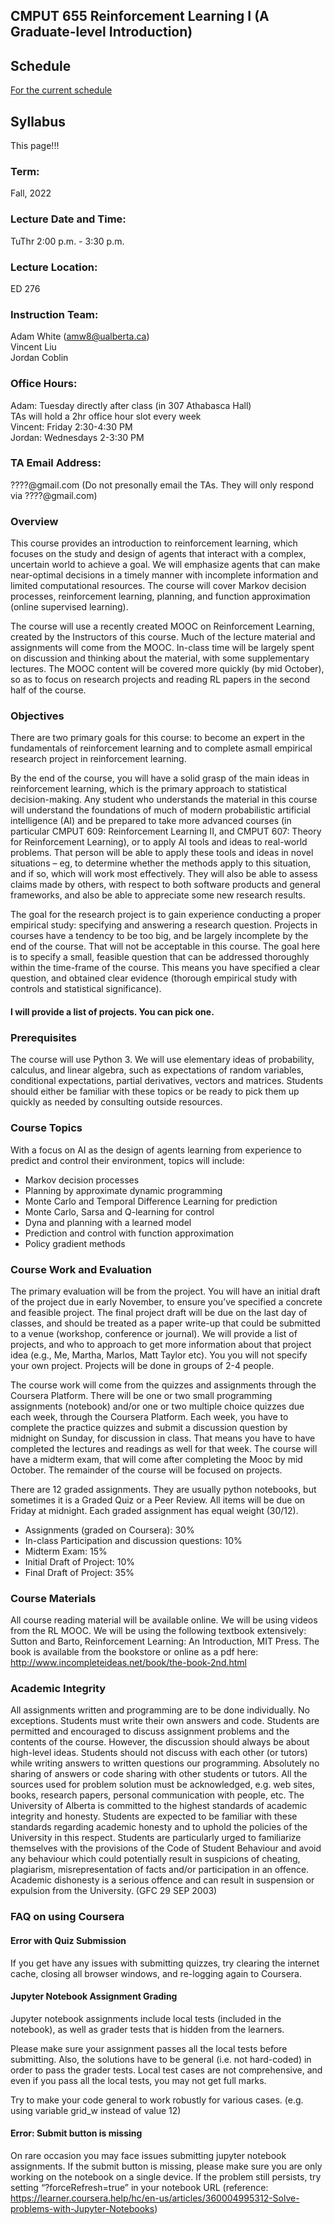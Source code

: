 ## CMPUT 655 Reinforcement Learning I (A Graduate-level Introduction)


## Schedule
[For the current schedule](schedule.md)

## Syllabus

This page!!!

### Term: 
Fall, 2022 

### Lecture Date and Time: 
TuThr 2:00 p.m. - 3:30 p.m.

### Lecture Location: 
ED 276

### Instruction Team:
Adam White (amw8@ualberta.ca)<br>
Vincent Liu<br>
Jordan Coblin<br>

### Office Hours:
Adam: Tuesday directly after class (in 307 Athabasca Hall)<br>
TAs will hold a 2hr office hour slot every week<br>
Vincent: Friday 2:30-4:30 PM<br>
Jordan: Wednesdays 2-3:30 PM

### TA Email Address:
????@gmail.com
(Do not presonally email the TAs. They will only respond via ????@gmail.com)

### Overview
This course provides an introduction to reinforcement learning, 
which focuses on the study and design of agents that interact with a complex, 
uncertain world to achieve a goal. 
We will emphasize agents that can make near-optimal decisions in a timely manner with incomplete information and limited computational resources. 
The course will cover Markov decision processes, reinforcement learning, planning, and function approximation (online supervised learning).

The course will use a recently created MOOC on Reinforcement Learning, created by the Instructors of this course. 
Much of the lecture material and assignments will come from the MOOC. 
In-class time will be largely spent on discussion and thinking about the material, with some supplementary lectures. 
The MOOC content will be covered more quickly (by mid October), 
so as to focus on research projects and reading RL papers in the second half of the course.

### Objectives
There are two primary goals for this course: 
to become an expert in the fundamentals of reinforcement learning and to complete asmall empirical research project in reinforcement learning.

By the end of the course, you will have a solid grasp of the main ideas in reinforcement learning, 
which is the primary approach to statistical decision-making. 
Any student who understands the material in this course will understand the foundations of much of modern probabilistic artificial intelligence (AI) and be prepared to take more advanced courses (in particular CMPUT 609: Reinforcement Learning II, and CMPUT 607: Theory for Reinforcement Learning), 
or to apply AI tools and ideas to real-world problems. 
That person will be able to apply these tools and ideas in novel situations 
– eg, to determine whether the methods apply to this situation, and if so, which will work most effectively. 
They will also be able to assess claims made by others, 
with respect to both software products and general frameworks, 
and also be able to appreciate some new research results.

The goal for the research project is to gain experience conducting a proper empirical study: specifying and answering a research question. 
Projects in courses have a tendency to be too big, 
and be largely incomplete by the end of the course. 
That will not be acceptable in this course. 
The goal here is to specify a small, 
feasible question that can be addressed thoroughly within the time-frame of the course. 
This means you have specified a clear question, and obtained clear evidence (thorough empirical study with controls and statistical significance).
#### I will provide a list of projects. You can pick one.

### Prerequisites
The course will use Python 3. We will use elementary ideas of probability, calculus, and linear algebra, such as expectations of random variables, conditional expectations, partial derivatives, vectors and matrices. Students should either be familiar with these topics or be ready to pick them up quickly as needed by consulting outside resources.

### Course Topics
With a focus on AI as the design of agents learning from experience to predict and control their environment, topics will include:

- Markov decision processes
- Planning by approximate dynamic programming
- Monte Carlo and Temporal Difference Learning for prediction
- Monte Carlo, Sarsa and Q-learning for control
- Dyna and planning with a learned model
- Prediction and control with function approximation
- Policy gradient methods

### Course Work and Evaluation
The primary evaluation will be from the project. You will have an initial draft of the project due in early November, to ensure you’ve specified a concrete and feasible project. The final project draft will be due on the last day of classes, and should be treated as a paper write-up that could be submitted to a venue (workshop, conference or journal). We will provide a list of projects, and who to approach to get more information about that project idea (e.g., Me, Martha, Marlos, Matt Taylor etc). You you will not specify your own project. Projects will be done in groups of 2-4 people.

The course work will come from the quizzes and assignments through the Coursera Platform. There will be one or two small programming assignments (notebook) and/or one or two multiple choice quizzes due each week, through the Coursera Platform. Each week, you have to complete the practice quizzes and submit a discussion question by midnight on Sunday, for discussion in class. That means you have to have completed the lectures and readings as well for that week. The course will have a midterm exam, that will come after completing the Mooc by mid October. The remainder of the course will be focused on projects.

There are 12 graded assignments. They are usually python notebooks, but sometimes it is a Graded Quiz or a Peer Review. All items will be due on Friday at midnight. Each graded assignment has equal weight (30/12).

- Assignments (graded on Coursera): 30%
- In-class Participation and discussion questions: 10%
- Midterm Exam: 15%
- Initial Draft of Project: 10%
- Final Draft of Project: 35%

### Course Materials
All course reading material will be available online. We will be using videos from the RL MOOC. We will be using the following textbook extensively: Sutton and Barto, Reinforcement Learning: An Introduction, MIT Press. The book is available from the bookstore or online as a pdf here: http://www.incompleteideas.net/book/the-book-2nd.html

### Academic Integrity
All assignments written and programming are to be done individually. No exceptions. Students must write their own answers and code. Students are permitted and encouraged to discuss assignment problems and the contents of the course. However, the discussion should always be about high-level ideas. Students should not discuss with each other (or tutors) while writing answers to written questions our programming. Absolutely no sharing of answers or code sharing with other students or tutors. All the sources used for problem solution must be acknowledged, e.g. web sites, books, research papers, personal communication with people, etc. The University of Alberta is committed to the highest standards of academic integrity and honesty. Students are expected to be familiar with these standards regarding academic honesty and to uphold the policies of the University in this respect. Students are particularly urged to familiarize themselves with the provisions of the Code of Student Behaviour and avoid any behaviour which could potentially result in suspicions of cheating, plagiarism, misrepresentation of facts and/or participation in an offence. Academic dishonesty is a serious offence and can result in suspension or expulsion from the University. (GFC 29 SEP 2003)

### FAQ on using Coursera
#### Error with Quiz Submission
If you get have any issues with submitting quizzes, try clearing the internet cache, closing all browser windows, and re-logging again to Coursera.

#### Jupyter Notebook Assignment Grading
Jupyter notebook assignments include local tests (included in the notebook), as well as grader tests that is hidden from the learners.

Please make sure your assignment passes all the local tests before submitting. Also, the solutions have to be general (i.e. not hard-coded) in order to pass the grader tests. Local test cases are not comprehensive, and even if you pass all the local tests, you may not get full marks.

Try to make your code general to work robustly for various cases. (e.g. using variable grid_w instead of value 12)

#### Error: Submit button is missing
On rare occasion you may face issues submitting jupyter notebook assignments. If the submit button is missing, please make sure you are only working on the notebook on a single device. If the problem still persists, try setting “?forceRefresh=true” in your notebook URL (reference: https://learner.coursera.help/hc/en-us/articles/360004995312-Solve-problems-with-Jupyter-Notebooks)
